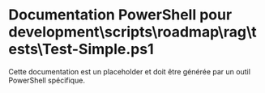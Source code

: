 # Documentation PowerShell pour development\scripts\roadmap\rag\tests\Test-Simple.ps1

Cette documentation est un placeholder et doit être générée par un outil PowerShell spécifique.
